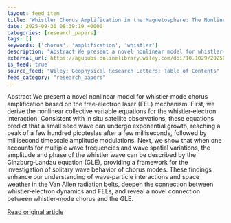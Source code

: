 ```yaml
---
layout: feed_item
title: "Whistler Chorus Amplification in the Magnetosphere: The Nonlinear Free‐Electron Laser Model and the Ginzburg‐Landau Equation"
date: 2025-09-30 08:39:19 +0000
categories: [research_papers]
tags: []
keywords: ['chorus', 'amplification', 'whistler']
description: "Abstract We present a novel nonlinear model for whistler‐mode chorus amplification based on the free‐electron laser (FEL) mechanism"
external_url: https://agupubs.onlinelibrary.wiley.com/doi/10.1029/2025GL117547?af=R
is_feed: true
source_feed: "Wiley: Geophysical Research Letters: Table of Contents"
feed_category: "research_papers"
---
```


Abstract We present a novel nonlinear model for whistler‐mode chorus amplification based on the free‐electron laser (FEL) mechanism. First, we derive the nonlinear collective variable equations for the whistler‐electron interaction. Consistent with in situ satellite observations, these equations predict that a small seed wave can undergo exponential growth, reaching a peak of a few hundred picoteslas after a few milliseconds, followed by millisecond timescale amplitude modulations. Next, we show that when one accounts for multiple wave frequencies and wave spatial variations, the amplitude and phase of the whistler wave can be described by the Ginzburg‐Landau equation (GLE), providing a framework for the investigation of solitary wave behavior of chorus modes. These findings enhance our understanding of wave‐particle interactions and space weather in the Van Allen radiation belts, deepen the connection between whistler‐electron dynamics and FELs, and reveal a novel connection between whistler‐mode chorus and the GLE.

[Read original article](https://agupubs.onlinelibrary.wiley.com/doi/10.1029/2025GL117547?af=R)
